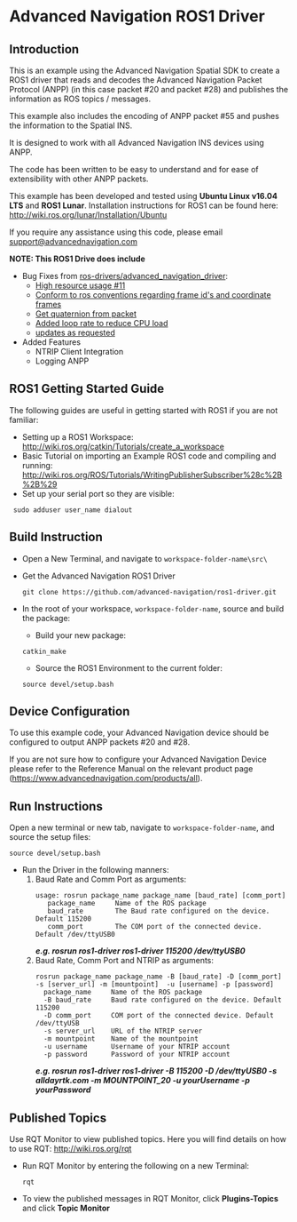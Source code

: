 # Advanced Navigation ROS1 Driver

## Introduction

This is an example using the Advanced Navigation Spatial SDK to create a ROS1 driver that reads and decodes the Advanced Navigation Packet Protocol (ANPP) (in this case packet #20 and packet #28) and publishes the information as ROS topics / messages. 

This example also includes the encoding of ANPP packet #55 and pushes the information to the Spatial INS.

It is designed to work with all Advanced Navigation INS devices using ANPP.

The code has been written to be easy to understand and for ease of extensibility with other ANPP packets.

This example has been developed and tested using **Ubuntu Linux v16.04 LTS** and **ROS1 Lunar**. Installation instructions for ROS1 can be found here: http://wiki.ros.org/lunar/Installation/Ubuntu

If you require any assistance using this code, please email support@advancednavigation.com

**NOTE: This ROS1 Drive does include**
- Bug Fixes from [ros-drivers/advanced_navigation_driver](https://github.com/ros-drivers/advanced_navigation_driver/pulls):
  - [High resource usage #11](https://github.com/ros-drivers/advanced_navigation_driver/pull/12)
  - [Conform to ros conventions regarding frame id's and coordinate frames](https://github.com/ros-drivers/advanced_navigation_driver/pull/9)
  - [Get quaternion from packet](https://github.com/ros-drivers/advanced_navigation_driver/pull/8)
  - [Added loop rate to reduce CPU load](https://github.com/ros-drivers/advanced_navigation_driver/pull/7)
  - [updates as requested](https://github.com/ros-drivers/advanced_navigation_driver/pull/5)
- Added Features
  - NTRIP Client Integration
  - Logging ANPP


## ROS1 Getting Started Guide

The following guides are useful in getting started with ROS1 if you are not familiar:

- Setting up a ROS1 Workspace: http://wiki.ros.org/catkin/Tutorials/create_a_workspace
- Basic Tutorial on importing an Example ROS1 code and compiling and running: http://wiki.ros.org/ROS/Tutorials/WritingPublisherSubscriber%28c%2B%2B%29
- Set up your serial port so they are visible: 
 ```
  sudo adduser user_name dialout
  ```

## Build Instruction

- Open a New Terminal, and navigate to `workspace-folder-name\src\`
- Get the Advanced Navigation ROS1 Driver   
  ```
  git clone https://github.com/advanced-navigation/ros1-driver.git
  ```

- In the root of your workspace, `workspace-folder-name`, source and build the package:
    - Build your new package:
    ```
    catkin_make
    ```
    - Source the ROS1 Environment to the current folder:
    ```
    source devel/setup.bash
    ```

## Device Configuration

To use this example code, your Advanced Navigation device should be configured to output ANPP packets #20 and #28.

If you are not sure how to configure your Advanced Navigation Device please refer to the Reference Manual on the relevant product page (https://www.advancednavigation.com/products/all). 



## Run Instructions

Open a new terminal or new tab, navigate to `workspace-folder-name`, and source the setup files:
```
source devel/setup.bash
```

- Run the Driver in the following manners:
  1. Baud Rate and Comm Port as arguments:
     ```
     usage: rosrun package_name package_name [baud_rate] [comm_port]
        package_name     Name of the ROS package
        baud_rate        The Baud rate configured on the device. Default 115200
        comm_port        The COM port of the connected device. Default /dev/ttyUSB0
     ```
     ***e.g. rosrun ros1-driver ros1-driver 115200 /dev/ttyUSB0***
  2. Baud Rate, Comm Port and NTRIP as arguments:
     ```
     rosrun package_name package_name -B [baud_rate] -D [comm_port] -s [server_url] -m [mountpoint]  -u [username] -p [password]
       package_name     Name of the ROS package
       -B baud_rate     Baud rate configured on the device. Default 115200
       -D comm_port     COM port of the connected device. Default /dev/ttyUSB
       -s server_url    URL of the NTRIP server
       -m mountpoint    Name of the mountpoint
       -u username      Username of your NTRIP account
       -p password      Password of your NTRIP account 
     ```
     ***e.g. rosrun ros1-driver ros1-driver -B 115200 -D /dev/ttyUSB0 -s alldayrtk.com -m MOUNTPOINT_20  -u yourUsername -p yourPassword***


## Published Topics
Use RQT Monitor to view published topics. Here you will find details on how to use RQT: http://wiki.ros.org/rqt
- Run RQT Monitor by entering the following on a new Terminal:
  ```
  rqt
  ```
- To view the published messages in RQT Monitor, click **Plugins-Topics** and click **Topic Monitor**
